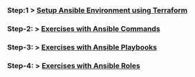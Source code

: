 ### Step:1      >  [Setup Ansible Environment using Terraform](1.Ansible-Setup.md)


### Step-2:     >  [Exercises with Ansible Commands](2.Ansible-Commands.md)


### Step-3:     >  [Exercises with Ansible Playbooks](3.Ansible-Playbooks.md)


### Step-4:     >  [Exercises with Ansible Roles](4.Ansible-Roles.md)
